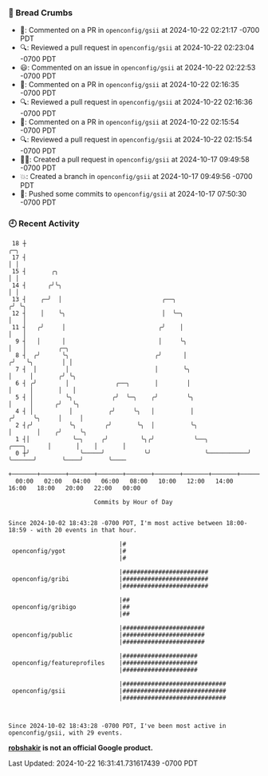 ### 🍞 Bread Crumbs

 * 💬: Commented on a PR in  `openconfig/gsii` at 2024-10-22 02:21:17 -0700 PDT
 * 🔍: Reviewed a pull request in  `openconfig/gsii` at 2024-10-22 02:23:04 -0700 PDT
 * 😃: Commented on an issue in `openconfig/gsii` at 2024-10-22 02:22:53 -0700 PDT
 * 💬: Commented on a PR in  `openconfig/gsii` at 2024-10-22 02:16:35 -0700 PDT
 * 🔍: Reviewed a pull request in  `openconfig/gsii` at 2024-10-22 02:16:36 -0700 PDT
 * 💬: Commented on a PR in  `openconfig/gsii` at 2024-10-22 02:15:54 -0700 PDT
 * 🔍: Reviewed a pull request in  `openconfig/gsii` at 2024-10-22 02:15:54 -0700 PDT
 * ✍🏼: Created a pull request in `openconfig/gsii` at 2024-10-17 09:49:58 -0700 PDT
 * 💥: Created a branch in `openconfig/gsii` at 2024-10-17 09:49:56 -0700 PDT
 * 🚢: Pushed some commits to `openconfig/gsii` at 2024-10-17 07:50:30 -0700 PDT

### 🕘 Recent Activity
```
 18 ┼                                                                            ╭─╮
 17 ┤                                                                            │ │
 15 ┤       ╭╮                                                                   │ │
 14 ┤      ╭╯╰╮                                                                  │ │
 13 ┤    ╭─╯  │                            ╭──╮                                 ╭╯ ╰╮
 12 ┤    │    ╰╮                           │  ╰─╮                               │   │
 11 ┤   ╭╯     │                          ╭╯    │                               │   │
  9 ┤   │      │                          │     ╰╮                              │   │         ╭─╮
  8 ┤  ╭╯      ╰╮                        ╭╯      │                             ╭╯   ╰╮        │ │
  7 ┤  │        │                        │       ╰╮                            │     │       ╭╯ ╰╮
  6 ┤ ╭╯        │             ╭──╮       │        │                            │     │       │   │
  5 ┤ │         ╰╮           ╭╯  ╰─╮    ╭╯        ╰╮                           │     │      ╭╯   ╰╮
  4 ┤ │          │          ╭╯     ╰╮   │          │                          ╭╯     ╰╮     │     │
  2 ┤╭╯          ╰╮        ╭╯       ╰╮  │          ╰╮                         │       │    ╭╯     ╰╮
  1 ┤│            ╰─╮     ╭╯         ╰╮╭╯           ╰──╮           ╭───╮      │       │    │       │
  0 ┼╯              ╰─────╯           ╰╯               ╰───────────╯   ╰──────╯       ╰────╯       ╰────
    +───────+───────+───────+───────+───────+───────+───────+───────+───────+───────+───────+───────+────
  00:00   02:00   04:00   06:00   08:00   10:00   12:00   14:00   16:00   18:00   20:00   22:00   00:00   

						Commits by Hour of Day


Since 2024-10-02 18:43:28 -0700 PDT, I'm most active between 18:00-18:59 - with 20 events in that hour.

```



```
                               |#
 openconfig/ygot               |#
                               |#

                               |########################
 openconfig/gribi              |########################
                               |########################

                               |##
 openconfig/gribigo            |##
                               |##

                               |#######################
 openconfig/public             |#######################
                               |#######################

                               |#####################
 openconfig/featureprofiles    |#####################
                               |#####################

                               |#############################
 openconfig/gsii               |#############################
                               |#############################



Since 2024-10-02 18:43:28 -0700 PDT, I've been most active in openconfig/gsii, with 29 events.

```
**[robshakir](mailto:robjs@google.com) is not an official Google product.**  


Last Updated: 2024-10-22 16:31:41.731617439 -0700 PDT
